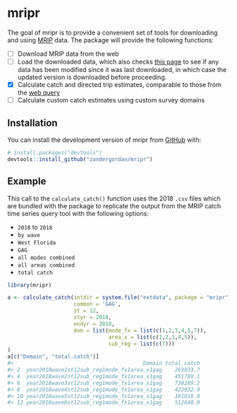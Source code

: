 
<!-- README.md is generated from README.Rmd. Please edit that file -->

# mripr

<!-- badges: start -->
<!-- badges: end -->

The goal of mripr is to provide a convenient set of tools for
downloading and using
[MRIP](https://www.fisheries.noaa.gov/recreational-fishing-data/recreational-fishing-data-downloads)
data. The package will provide the following functions:

-   [ ] Download MRIP data from the web
-   [ ] Load the downloaded data, which also checks [this
    page](https://www.st.nmfs.noaa.gov/st1/recreational/MRIP_Survey_Data/SAS/)
    to see if any data has been modified since it was last downloaded,
    in which case the updated version is downloaded before proceeding.
-   [x] Calculate catch and directed trip estimates, comparable to those
    from the [web
    query](https://www.fisheries.noaa.gov/data-tools/recreational-fisheries-statistics-queries)
-   [ ] Calculate custom catch estimates using custom survey domains

## Installation

You can install the development version of mripr from
[GitHub](https://github.com/) with:

``` r
# install.packages("devtools")
devtools::install_github("zandergordan/mripr")
```

## Example

This call to the `calculate_catch()` function uses the 2018 `.csv` files
which are bundled with the package to replicate the output from the MRIP
catch time series query tool with the following options:

-   `2018` to `2018`
-   `by wave`
-   `West Florida`
-   `GAG`
-   `all modes combined`
-   `all areas combined`
-   `total catch`

``` r
library(mripr)

a <- calculate_catch(intdir = system.file("extdata", package = "mripr"),
                     common = 'GAG',
                     st = 12,
                     styr = 2018,
                     endyr = 2018,
                     dom = list(mode_fx = list(c(1,2,3,4,5,7)),
                                area_x = list(c(1,2,3,4,5)),
                                sub_reg = list(c(7)))
)
a[c("Domain", "total.catch")]
#>                                         Domain total.catch
#> 2  year2018wave1st12sub_reg1mode_fx1area_x1gag    263833.7
#> 4  year2018wave2st12sub_reg1mode_fx1area_x1gag    451789.1
#> 6  year2018wave3st12sub_reg1mode_fx1area_x1gag    738269.2
#> 8  year2018wave4st12sub_reg1mode_fx1area_x1gag    422932.9
#> 10 year2018wave5st12sub_reg1mode_fx1area_x1gag    181018.9
#> 12 year2018wave6st12sub_reg1mode_fx1area_x1gag    512648.0
```
